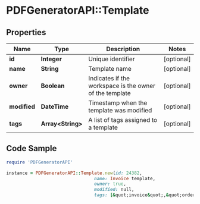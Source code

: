# PDFGeneratorAPI::Template

## Properties

Name | Type | Description | Notes
------------ | ------------- | ------------- | -------------
**id** | **Integer** | Unique identifier | [optional] 
**name** | **String** | Template name | [optional] 
**owner** | **Boolean** | Indicates if the workspace is the owner of the template | [optional] 
**modified** | **DateTime** | Timestamp when the template was modified | [optional] 
**tags** | **Array&lt;String&gt;** | A list of tags assigned to a template | [optional] 

## Code Sample

```ruby
require 'PDFGeneratorAPI'

instance = PDFGeneratorAPI::Template.new(id: 24382,
                                 name: Invoice template,
                                 owner: true,
                                 modified: null,
                                 tags: [&quot;invoice&quot;,&quot;orders&quot;])
```


